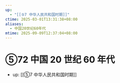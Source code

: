 ```yaml
---
up:
  - "[[⑤7 中华人民共和国时期]]"
ctime: 2025-03-01T13:31:38+08:00
aliases:
  - 中国20世纪60年代
mtime: 2025-09-09T12:37:04+08:00
---
```


# ⑤72 中国 20 世纪 60 年代

- up: [[⑤7 中华人民共和国时期]]
